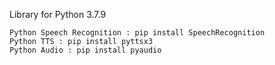 Library for Python 3.7.9
```
Python Speech Recognition : pip install SpeechRecognition
Python TTS : pip install pyttsx3
Python Audio : pip install pyaudio
